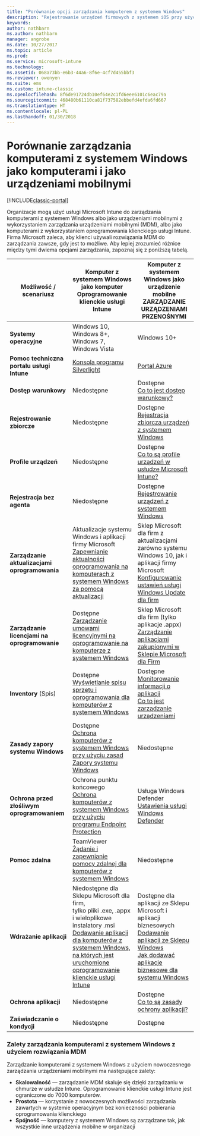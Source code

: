```yaml
---
title: "Porównanie opcji zarządzania komputerem z systemem Windows"
description: "Rejestrowanie urządzeń firmowych z systemem iOS przy użyciu programu Apple Device Enrollment Program (DEP) lub narzędzia Apple Configurator"
keywords: 
author: nathbarn
ms.author: nathbarn
manager: angrobe
ms.date: 10/27/2017
ms.topic: article
ms.prod: 
ms.service: microsoft-intune
ms.technology: 
ms.assetid: 068a73bb-e6b3-44a6-8f6e-4cf7d455bbf3
ms.reviewer: owenyen
ms.suite: ems
ms.custom: intune-classic
ms.openlocfilehash: 8f6de91724db10ef64e2c1fd6eee6101c6eac79a
ms.sourcegitcommit: 468480b61110ca81f737582ebbefd4efda6fd667
ms.translationtype: HT
ms.contentlocale: pl-PL
ms.lasthandoff: 01/30/2018
---
```

# <a name="compare-managing-windows-pcs-as-computers-or-mobile-devices"></a>Porównanie zarządzania komputerami z systemem Windows jako komputerami i jako urządzeniami mobilnymi

[!INCLUDE[classic-portal](../includes/classic-portal.md)]

Organizacje mogą użyć usługi Microsoft Intune do zarządzania komputerami z systemem Windows albo jako urządzeniami mobilnymi z wykorzystaniem zarządzania urządzeniami mobilnymi (MDM), albo jako komputerami z wykorzystaniem oprogramowania klienckiego usługi Intune.  Firma Microsoft zaleca, aby klienci używali rozwiązania MDM do zarządzania zawsze, gdy jest to możliwe. Aby lepiej zrozumieć różnice między tymi dwiema opcjami zarządzania, zapoznaj się z poniższą tabelą.

|**Możliwość / scenariusz** |**Komputer z systemem Windows jako komputer**<br>Oprogramowanie klienckie usługi Intune | **Komputer z systemem Windows jako urządzenie mobilne**<br>ZARZĄDZANIE URZĄDZENIAMI PRZENOŚNYMI |
|--------------|-------------------------------|-------------------------------|
|**Systemy operacyjne** |Windows 10, Windows 8+, Windows 7, Windows Vista | Windows 10+ |
|**Pomoc techniczna portalu usługi Intune** |[Konsola programu Silverlight](https://manage.microsoft.com)|[Portal Azure](https://portal.azure.com) |
|**Dostęp warunkowy**|Niedostępne|Dostępne <br>[Co to jest dostęp warunkowy?](https://docs.microsoft.com/intune-azure/conditional-access/what-is-conditional-access)|
|**Rejestrowanie zbiorcze**|Niedostępne|Dostępne <br>[Rejestracja zbiorcza urządzeń z systemem Windows](https://docs.microsoft.com/intune-azure/enroll-devices/bulk-enroll-windows)|
|**Profile urządzeń**|Niedostępne|Dostępne <br>[Co to są profile urządzeń w usłudze Microsoft Intune?](https://docs.microsoft.com/intune-azure/configure-devices/what-are-device-profiles)|
|**Rejestracja bez agenta**|Niedostępne |Dostępne<br>[Rejestrowanie urządzeń z systemem Windows](https://docs.microsoft.com/intune-azure/enroll-devices/enroll-windows-devices)|
|**Zarządzanie aktualizacjami oprogramowania**| Aktualizacje systemu Windows i aplikacji firmy Microsoft<br>[Zapewnianie aktualności oprogramowania na komputerach z systemem Windows za pomocą aktualizacji](https://docs.microsoft.com/intune/deploy-use/keep-windows-pcs-up-to-date-with-software-updates-in-microsoft-intune)|Sklep Microsoft dla firm z aktualizacjami zarówno systemu Windows 10, jak i aplikacji firmy Microsoft<br> [Konfigurowanie ustawień usługi Windows Update dla firm](https://docs.microsoft.com/intune-azure/configure-devices/how-to-configure-windows-update-for-business) |
|**Zarządzanie licencjami na oprogramowanie**|Dostępne <br>[Zarządzanie umowami licencyjnymi na oprogramowanie na komputerze z systemem Windows](https://docs.microsoft.com/intune/deploy-use/manage-license-agreements-for-windows-pc-software-in-microsoft-intune)|Sklep Microsoft dla firm (tylko aplikacje .appx)<br>[Zarządzanie aplikacjami zakupionymi w Sklepie Microsoft dla Firm](https://docs.microsoft.com/intune-azure/manage-apps/wsfb-apps)|
|**Inventory** (Spis)|Dostępne <br>[Wyświetlanie spisu sprzętu i oprogramowania dla komputerów z systemem Windows](https://docs.microsoft.com/intune/deploy-use/view-hardware-and-software-inventory-for-windows-pcs-in-microsoft-intune)|Dostępne <br>[Monitorowanie informacji o aplikacji](https://docs.microsoft.com/intune/apps-monitor)<br>[Co to jest zarządzanie urządzeniami](https://docs.microsoft.com/intune/device-management)|
|**Zasady zapory systemu Windows**|Dostępne <br>[Ochrona komputerów z systemem Windows przy użyciu zasad Zapory systemu Windows](https://docs.microsoft.com/intune/deploy-use/help-protect-windows-pcs-using-windows-firewall-policies-in-microsoft-intune) |Niedostępne|
|**Ochrona przed złośliwym oprogramowaniem**|Ochrona punktu końcowego<br>[Ochrona komputerów z systemem Windows przy użyciu programu Endpoint Protection](https://docs.microsoft.com/intune/deploy-use/help-secure-windows-pcs-with-endpoint-protection-for-microsoft-intune)|Usługa Windows Defender<br>[Ustawienia usługi Windows Defender](https://docs.microsoft.com/intune-azure/configure-devices/custom-for-windows-10#windows-defender-settings)|
|**Pomoc zdalna** |TeamViewer<br>[Żądanie i zapewnianie pomocy zdalnej dla komputerów z systemem Windows](https://docs.microsoft.com/intune/deploy-use/request-and-provide-remote-assistance-for-windows-pcs-in-microsoft-intune)|Niedostępne |
|**Wdrażanie aplikacji** | Niedostępne dla Sklepu Microsoft dla firm,<br>tylko pliki .exe, .appx i wieloplikowe instalatory .msi<br>[Dodawanie aplikacji dla komputerów z systemem Windows, na których jest uruchomione oprogramowanie klienckie usługi Intune](https://docs.microsoft.com/intune/deploy-use/add-apps-for-windows-pcs-in-microsoft-intune)|Dostępne dla aplikacji ze Sklepu Microsoft i aplikacji biznesowych<br>[Dodawanie aplikacji ze Sklepu Windows](https://docs.microsoft.com/intune/store-apps-windows)<br>[Jak dodawać aplikacje biznesowe dla systemu Windows](https://docs.microsoft.com/intune/lob-apps-windows)|
|**Ochrona aplikacji**|Niedostępne|Dostępne <br>[Co to są zasady ochrony aplikacji?](https://docs.microsoft.com/intune-azure/manage-apps/what-is-app-protection-policy)|
|**Zaświadczanie o kondycji**|Niedostępne|Dostępne|


### <a name="advantages-of-mdm-windows-pc-management"></a>Zalety zarządzania komputerami z systemem Windows z użyciem rozwiązania MDM
Zarządzanie komputerami z systemem Windows z użyciem nowoczesnego zarządzania urządzeniami mobilnymi ma następujące zalety:
- **Skalowalność** — zarządzanie MDM skaluje się dzięki zarządzaniu w chmurze w usłudze Intune. Oprogramowanie klienckie usługi Intune jest ograniczone do 7000 komputerów.
- **Prostota** — korzystanie z nowoczesnych możliwości zarządzania zawartych w systemie operacyjnym bez konieczności pobierania oprogramowania klienckiego
- **Spójność** — komputery z systemem Windows są zarządzane tak, jak wszystkie inne urządzenia mobilne w organizacji
<!-- - **Cloud optimization** - -->
